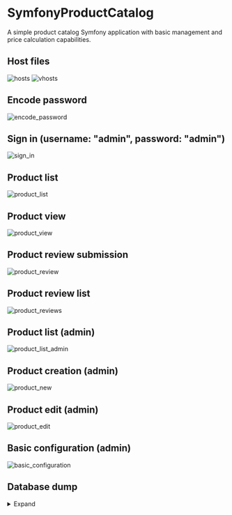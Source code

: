 # SymfonyProductCatalog
A simple product catalog Symfony application with basic management and price calculation capabilities.
## Host files
![hosts](https://lh3.googleusercontent.com/Ad1c7aopLAEvepbrRjL6h1U1cso3_BHstcQXIoSYrCnfb5uRHv55qDF7cUJu3QqgVm4LkOWO6A77K2GLOX98Y9TCBlWr0y9Sn7-RXe3QyTRUb06Ma5BJ5dFVUFKWLWxK_DbnGCaH7ufSkM2VBnGRyXQ-anpOeTABDxv8YZBQD7GaBBDn3AkaYt4CjGoMv6dGREvsx1PvTllM7Sj2zGlIx-zGvvYyerqxBLDtoFW8yAbZatKjLx8KdewPDYqYl66Y-lVej9D_7wJpbFw3ljNf2nrpJg4nYdWZxbsZOhOJR3-OKM6eFmnTriB4pvLYKf5LtAYku6Bjuf4iETAuX5EcBU7x_WlFFAWXGpt0u2tRQYLatMq-dqWL5XyQR37_hoZ8H6fpR3lzxdmKIg3q9bxunqeinC8I-B-eIrQBw98rpwDWESu0I_tr3TPDrv119kDfhxptr834gRTfjug2TXr6Retry-T6xsBrq0srB4ee2QQVZG7MZ2zgZcugSirMd4fzLmvw7TFVqEOLtUSPPVcMsh6ckIkUHHkOyHk8YdMN3-6jkFqKv6y64Aseg1V5u4tUT9NkgTpOazNy8dOuvcto5K60eH4oNagTAmOQC9MgS5DMZOcq2uvuqtYEOJGYl-tXPLWa4IikqGievvhOZnWterrX27jRnHw=w829-h500-no)
![vhosts](https://lh3.googleusercontent.com/lZNogzKlvUJCcerTBIQLh8F3KHf1YvVE2GlTdT1ELFG3RDJhPZOJFG84xsuNrGraHU7lRvMDSZa7gCp62kVk4hKacLK2RM0ffEPTl4SV8tRRLS5KqPOfW2YkaQYCngZUu6Z8Ujm8GR7SMtNZIcg0KvVlh5-R7DwGE5_Cc8XQUNL2YUCP7Tmx0S910-MtJaroDLieE1MY94zXQqTYDjzIGTnD03B1_wi1wuCgfJm_boqPVBWyfFxPur0r4DsmSG5bfdkCdcQI82ZfMNIHIX_FGBWzbxc_dxo10STSZY4_kjn0cHpLUL93tZc0HwKOamgTNIy0O_XZQf77Ski8AwJ70D6_tbSIEgNG__rqsFatVfDbwx-RAX6XVIIycF0uRHGtonxLSek-DJCfH2tzOOO9ytd8TfvaK06-fxbrTUKbxjeFGRNn-32BtVZTw_SQYqtlyOGm0q5LJdGUQUJy4kWhyYq3DEQTkrtqPLR3btdlcJz4I3SBr0jgzX6lKUtirt1O96Ub-SUFLjCCbUFluou3fYYtk6cbxUytk6obGloHaJScZB9XWDAosSpXVGvxPCO6OO4gwi-SnDgdRtovF26-oJLOHn00_OAgihBwbEP9NAclAxoxeOBn3IgiOLTuOFHgeZL3iwYum4wwLS4ixtVKwNUz0SZMmnU=w828-h628-no)
## Encode password
![encode_password](https://lh3.googleusercontent.com/z8tSGVwQmxkOovj8JG4y3PkrvayQ9ur_QfscR46ra4JYmmeSDQYsdMquaeIqc0MpvQeWk6XhM8IqXC2B2x82Ad0ecvp61OV_5FOMWl9UgeSTdt4owC0Vf-9Q-eLNyCTXQ6r4CnlJUu-mqtaMpGmd5W95bxJodF2P2hMA96yeI9FhAz2sn_Ftws9PxChl_aniXWJmRv7VppYyEZjHFQPjqG-J74GwJdpzZeP_JBOn6Ify3uErFMnZHbV2LYeqin2VJ5sIEAPVRqLCzJ1ZxHS7cnIVRkPIpwI2qD0hL3mLotP6GUkh9XOwWMguhEJ5f18FSPRkX90Ee9Gfqkx9FfSFiUdfD2mTWegZVWwZX9PhJS2BEeGdvvRwPQmrJuujdFA5ecfnN9Oso89FPtWyzcsxiBRU70kY5n9CIpKn8FK8JbOyUAt6HPwsfy-7NvV7A2_5mRBftBNNtbrQ8nuTDF7EBDbKjQVuwWikoAFCa9W89sbAXKxo_xvRRZrUDDbHK-5r8WMh0tDm5TAug6MSSz1AHalbONwC4OSgXQAsybQYzb5_3tBepgzONCCbCsi6UTCYUN9GGW8-WXSiXpWruqVFkwNwfZ7Wq_W0MgcGZHz5D2fP2XD9f1NVm7MrBaFun2KP33-JH3nDZhpVAkPlTwIkpJVR5bVUV2A=w866-h307-no)
## Sign in (username: "admin", password: "admin")
![sign_in](https://lh3.googleusercontent.com/I6RLxkiRlR_7CZ74i29GNPpOJM6OYouK_VdE0kue5HOmK5N-ySK_j6vxRRZDI8D4os0eUR0G-9nJGzJEGwxzBIlKvuHiliCfCA5hgXtjos4dBDRpvS4-PHFEoc8Dg0pBNmh3eZAorPTxm2JC_9R4e6Gf7PyiI3j0ZbrkcDK89jlVUjoNCy2OhZFtfdjRs1j8yrnZ-pcZe0xVriyItRCIgQczjbdGrGLWavq9Y6U_bHdyWl16clp5uobkcUuGXTibupU3mHxBxS2YltxYTqAfTLEjEPKK3AwDiJ3wJIt-hIcm8edLzvn96VUnXPENagvvqq-I3lAOkLwwePwQLKwABI23bcGLC4Pf0uTX2BMC_6eps_2LfTehEm0etm-L2WDdcX5cvyGHqgcqggPucp_7VyDM2jPyhYgbUVtbvbtQsu20Lywj3rNE09hFJCfNf3aK01uiHWy07u11tua4UdTajHyp3f9qqWNGEzH9MUI5GEmIoWgwkiO7_6KUUfifAcSPEi5Ngk4eR2fjX167vnc7tQxebQKkWyy_0PoZsfbR-UH1WMI4VkYad0tJJ9IHS2BWlsKFNsEenh09Y0QU-6V9j8FNSAZegs2cJaLHbabuz8hjtNf9tNLkz_PUdqOztQ_pz-WUYJPYhG4QdE7HTQnvlA27WOEZBO4=w1659-h336-no)
## Product list
![product_list](https://lh3.googleusercontent.com/I1YMqK0_fo1K8Zvp59V3TdulGRtYUVrCxrsYHehfIP0z92Nf_E-1aSP90zhbrwpsk6PJy3gUsjyj_gljSX4AK-jljA_cB4GFuZhDAIHI3SZZRB5mnayDKbJPS_PCK_5ny3D45DYhHDG_JFaeAZ-UImAaPb1qw86golSQ8XMRqyB7k58sZzVFoPRyguVuEuTic3ult68YJTiFQkSxUSQ_ZyDyKUPcWzyh3uhnJ1AR26dnvsEsFLP_df1Wz96WqKluOuCPiAsrG03wrmj_2--7P52a9ZCJzOg_DgIjRIF3XkbuPTPYAzGLbyyxx-b14eCcvzKK3s3hJF4Wljnb1gFFN432RzZfTAI_2azdWMfuTde9zbKswQKsxUrzYyDBx9NISkXvlOlZVufvIkwe4RNkRcdgfzMm6XQps_PqcW1RRoErNQELXA3DcKKeF-Uj9VQ-Y_DYAZ--OUtPfF3kSE84-tmP9GYd0hhOJvC8Q4msHOP8QIvxG9PFYZx0rE7yptuEexIctXgQ3YJNouLdJBXAIhrSFA7_j0nEWRUz5e-0ZyuhBCVmD4QS644yL3lDqlW8qu0cpw_hyNIfh1NF4eKfrRpSLuvbb_Q8--bjyLXJHO6pLpjgHQ723y9fGk2LpBuGKKAYcHGoIpcenzsMNVWTQF8Q7jkLmxY=w1582-h969-no)
## Product view
![product_view](https://lh3.googleusercontent.com/gATYBgRRPJeCRJDjITZkmh-TYofM1-CKTmU-GDsGBeTfz8q8hYhXuXuVWPJY9genrQh-2OiIvz7GzwvZKlCf1ybjdcdFfd71wJu-kfd22DmSKHGxqC7ztRSGWnLjCL1ImLZkVPKQbY1m2CDZNbewgicHtpQl1VnkICDLBRDfl7WCihfKbpXjVWst-7N7Y_qJzls3OtwY5frAwRpb_yNOX1D882RgaGUAbdV7FB_Q9j_Ng1I70la_uh5tYTtMu00QLZshfrumPtJ214SZA_sUh0QsM_zqYtacE9--rvC3Atke8PmYM-V5gd0OOAh0iVBWIQ6wC8SEOIOS85w9gXsuGYw9tvtA8aAiz0hXn-2-dtXwRJ2qLLgza3cqPKBLwEIloDa5qLMbn7QaNjC7AEp3AvJgcfh-bZKSaQpwxfnvYR8WKLPfG5E0r4HBNk9NHcH87NzZ9iZBlcXYHxh2TpQODlF92aCp9-e0pLYCSjeQiQcoL3Ln-BztDMsZqW_Wx7-dOQjwze4qSiMEOY4VaJ49VtSrJcsSNbzjYvG-W9l2FKEG79SZkVhQMXTnP-5qKO5Rikit3zuubPEX6qNArEpg23stw2SAS4RMJhHtcu85PizosMRD9MLmBTeG_kVth_SOki7dRXX7oFKwafkN8o6-lro92hZCEV4=w1615-h969-no)
## Product review submission
![product_review](https://lh3.googleusercontent.com/7WuPrUYYU-Y_eZ9CrTjSDE2EXcwhiZWBxbExvV2KslPKwsynozK7ZmAtw7Y_8kFZwUa9oSEgne4b2OX2ufOUHNcunp1npVQbqhhvOxwK2HN3STp--EswAHFfxAlH8H82s7SUQIxWcAoh5h8egz5Oe9YkhgMXH0N4njpGDXE_XRSAdLQgfyvhRSLnmWZ2P_p_ZF-r0oRGm4anrGJoTZ7oga2d3prCEzFtlJVQ3Y_EHrTCriVDdrAlYgBz-HmV-H3S4lqT6IBT_2wAzjYtrKRuoZgaFSqkusutcqvYBMtB9y3uKO1FjWbfkvN06FU3HNMiMPy6OgGbgKYBlleNctN44dxvtmWOK8aefOu1ExZSC3_lNkTdtbdGBqvZd1btmZNy-uzVjMEco1mEOVgipCIv3RF_x1hvtGCvC2WmRR0PAEM2AxCIADZNaNvBjqK_f5N1QZwutrSc6TXH09cbcbuMQ8qzewgcZ5bQP4EnNPBpALhMLvLJcwbkJ9YuDdgCbRKc1hkynknU0QETo-bfnZeR8Ahd8olC0wfKxbYKnAdUbBdmqkZ-aVjysWWVBatCwyAnVoR5JbFHFPb5jkys2pb-OnkVsBYsU8q6w8rHZv9MTv-gV_M_XWwOlMCfg5v9deGfvtyDR5RAPwJY3MMhjnecKjqigt_Y5wI=w1642-h960-no)
## Product review list
![product_reviews](https://lh3.googleusercontent.com/TDKIFrQ66DxvOPhFi2rqwYnmJu4cKzCBAXlcJoPFTBLQk7-r9tt9AJAe4_6TBDVUcqmnaSPqx_8VortxEyqnoxtWCZV5o4HP0PnpphazsorZMvSi7SYTZr-g8_zf-YNYjNZJq9q9rZXp0j_DfmZD6C-WPsnSBSov8a8Kf-iN4GkN_x-c8SUX2ReZTIaM6dbd7Ux0jiOJg3iXsBg-kMU0q6yWhM22pXfD1tklvasgOoDNqaNnoVFAKtR2qxdCexB7azu_Peqw6WvOUvuW4NpdB5BBKPQ2neh7yLXBvRI-O7_6Cz0GCj4-bPXgYGwOd9CEJCPhO1jAzkoBKTr5VHWTiEliEjp1eQj8GJM2UauXvYdmLk_EU0eaijBEUPmuPnsrKFuQAKtapnNaul0l_mTTJr48g2lT-K6q-MI1sqJPj47Q-Ve38voW-BnNA2WasuiSVVvVetrpiEC9LO-7B8XgwuqFFcm-BJB3nSM9aeVbplRqczqGmDde2NKdNtznYVLD1ti7iOIRD89KoYwPaqrhw3D_UlamIyJj7MRee2C0ur3RNNeo8Q0lPpSM_cf7IM-nFStmbTi0KRaNlB62-Fs2ICZBjoOwgNm80A_-Q9RF1Mgtc6JG0kwtQmiI7eBS8_JX3D0swoZ0mosqtVlxhTdo9kOE608rxy8=w1643-h720-no)
## Product list (admin)
![product_list_admin](https://lh3.googleusercontent.com/rzod7doLq94O2vm5nivV0olHVXiqV5uZ-ujAMCX-yE8wKUpHQPCRVoIojxCguwOPcuPUM1jb8z81snGCNh_g_sja3sM2iIsPZVTJaWAj9NUZa49-LsuLkwwCFls8aca45f2cgbp83Dpa1IZYTI2RjS_ZC1A_k7WvnFTfoMbvbcIhWu9umjQ-TsMkcf2KZkCbwAVhpU7mS6GxwEcGDxjtxkO7rM5qUeJoKOVEYqeQ0Ov6CRi7Fr4dDcDJ_bv4bF-Coquo56WFvvBvpSRemvCDpl1AcEQrsq416wrm33dpGzXk2WmGlmqxQX_d6CrvsdFVRy_a05msXEkBOgR2shOd-52PYTTTQ5_l7B2JotTWl1_XcR8WPbBICDEoioC_M2eO7tbLs9QEW0dPXfm6mrDwZer0V59o6aHZtcUZiPl14PIcflTLogZuoT-ikuRRpARerQe--x7Of1EvpehAV6w5peSFnFFuv3kqiSnou3XBk5aimpD4nWqAQoY-gPFuUalOzun9v0Yp0H1sNsYqyPmR5-1HuqOwlK_y-LI3fwAAMJFJs3Yb5AXC61-q76J5caa-3YbGLmBClKFHMSCBY0Otnrfl0tcolnyvBdQMfgVQYCrGKPZIz_H1_S5obP3_lC7NA7ukIShuhNoRjxPIQ34g9i4y5gTyai8=w1593-h969-no)
## Product creation (admin)
![product_new](https://lh3.googleusercontent.com/_4GQs8IAk8cls_OFRcZPh-kJ8IvABmdXa9SEJN5STn0YVaXoskvho0u4DBNxxSIb_TOhR0FRUF7gsa8L6N-btPAESLJK9GMqXwzTGH-9ht8TfooSDllMYL4htu4brpuaNaF_J4Af7qDVV92IzsOC_kLNipklHptJ9dmlZY8JAiEwjyhjFp_k7bqLx4EKOTZawE6xFMhsyUu3z7f8JXjAxzF8zMl7DfJc46zB1lbFUYYsA_jbLwU8aXZKczVRRSsO3iSWmHLB8nAVJvoiasWH94lR9BjENtRyLwYMYu3X_QgaZm8d1B-CfMYCml_lLqb_7quQgruxcI2xsyGoe9SUm9sF6kS67_neKOYwGQwKjK41syKAxjj0SIyIAMuOssFKhAlA7RB3z3WD0PJ6i-NK0Q6uk8BgGiiu2aM-BFr_SdLyNupLUsima3NqINcWTIIStXhz3sH3alefSiUAeKmvW_QYLblm0pGpQbi4I-4835ozUB1JZybwNsGPQuawsKflT-GuZrZDcnrHoS6xRCPbj6bpCgT1ZiHKE9SFuHW6-QgbMYALH9YY80hfn8dbV5pt41zKcxBAEL8LKE1uCIysdxpetbZdp_61FnMom5b1VAIty4-wmanBN4-DvAEIptOuRvb1KSfMp82C-vFx6lZ6EqQk9MQj1V4=w1664-h927-no)
## Product edit (admin)
![product_edit](https://lh3.googleusercontent.com/UOv5B4JINh9GdGJG29bwH_pq3pVnm-dcCMTBZ72tPMs4Ll8_irBRmCaDc0B80UWKaNofmSnOTPeJuLHSFq2y_92nuwvOU1uGw0fVH8nX6TMS4tnNgDzcEV09zYM0NC1ntTlziUj0xSWXA2q6_N46RflzrK2PMCNZkfUP9DD4dcRG1VgAWE9vwI1W0cOb-RK7hpxWkuFuFy0n_7zrm-kRTIbyOD9EotcelWo4P9wcMz1wolZBGjVbWTyZj_3Iglz72lxu0t15YhEPJq0AFmAP8iljQWuytGemB1sSR1oZseMNp2qQZ9M3_uo49E4fpV1S_OiDOIBBasJdZPvtEbedI0EXOzZoMPYpl5b4G5eCo9f9JCsGrBg4bQ9F_oG1syhI0LZkDxMh0b_CutxjgmpbTZlVcj6-7reGiYMzGN1uv0pMTNp0rvctFvXxaNJZOZ_ADVngZerzf0zNSl8jZQv3BDKPwyVS2Mti7AXcGCT2ekVeY5hu8GiJZ-bgHYuWZU3J8GV3Db9pYIT-jkLyMIQxlTfoqmU2knvY782wdZLHV9zz3F512ap4lfKW0BbkZPb_ro8w_z1owAmoLxrCySj-xMZZc3F8ByHzr-WuVkSX4hm9Ih8A2AsnstQ0of2jHyKJtPed60gQBY_iKiJ1LgiheJL-xfbyKBc=w1662-h926-no)
## Basic configuration (admin)
![basic_configuration](https://lh3.googleusercontent.com/MePnD2qGs-hxIXsh7kY3JAIxkUt5uv-aiTYUoZY10cf6j7tNGKYtkRUrY5XOVKWRX-RVXF7kRd3h4l3YFcAPFjHCOX7ogm6_fsAHuwfW1rWOJsjJM5i-NxxuVA9Qq2zaJknCobGun73kAkdfRvYiBBqGXmTm_9ZhPd3BeoJcsAwEmaWfSF8YUc2Tky7vYG4LDrZZSe1cyvOySoRoc4mHZfAe_nwuirBLjVt7-wOxUy4n0vBu5LcAZiOeboclqnQiA-go8DqXthpBgVAmtzQSmQ19AcxAG85GhN0mepBo1i9P-MZ_sxM7AZBLXVHubvkthFhDW1WYUlf3YMMndzxC2UMbBVSSfuLkFS4GCZvsw-OER9yFkWTLnjEB1bzUXpYNqy8livyHZMyRCv5a3cgb7o8M1egycK_nWt8XzFfIpuDqW8vGLeIK3USwnhaBOYDAZwYOIbt9ZN9PV7den-N74eQ2BPlH3tUy-CLgY6LBnGfuY_MmqLnZaDxaqNbevvgypUcdEk1rd6jGsbzUny16SNXTLplZT0IkVC2qtftMr0jykDgPnNdyrM3JqcCJ1mXBWZpgthp9WGSxXaUjuC8XGkw5QXUulBTWpZ5pMtngWaOiim6AnWUN0TpFz5Y3ZWV4IRIoMpUjW8QFVJ7QDUOlJnNgrBk3RJU=w1663-h564-no)
## Database dump
<details>
<summary>Expand</summary>
```javascript
-- phpMyAdmin SQL Dump
-- version 4.9.0.1
-- https://www.phpmyadmin.net/
--
-- Host: 127.0.0.1
-- Generation Time: Jul 26, 2019 at 09:32 PM
-- Server version: 10.3.16-MariaDB
-- PHP Version: 7.2.19

SET SQL_MODE = "NO_AUTO_VALUE_ON_ZERO";
SET AUTOCOMMIT = 0;
START TRANSACTION;
SET time_zone = "+00:00";


/*!40101 SET @OLD_CHARACTER_SET_CLIENT=@@CHARACTER_SET_CLIENT */;
/*!40101 SET @OLD_CHARACTER_SET_RESULTS=@@CHARACTER_SET_RESULTS */;
/*!40101 SET @OLD_COLLATION_CONNECTION=@@COLLATION_CONNECTION */;
/*!40101 SET NAMES utf8mb4 */;

--
-- Database: `symfonyproductcatalog`
--

-- --------------------------------------------------------

--
-- Table structure for table `configuration`
--

CREATE TABLE `configuration` (
  `id` int(11) NOT NULL,
  `tax_percentage` int(11) NOT NULL,
  `tax_inclusion_flag` tinyint(1) NOT NULL,
  `global_discount_percentage` int(11) NOT NULL
) ENGINE=InnoDB DEFAULT CHARSET=utf8mb4 COLLATE=utf8mb4_unicode_ci;

--
-- Dumping data for table `configuration`
--

INSERT INTO `configuration` (`id`, `tax_percentage`, `tax_inclusion_flag`, `global_discount_percentage`) VALUES
(1, 21, 1, 0);

-- --------------------------------------------------------

--
-- Table structure for table `migration_versions`
--

CREATE TABLE `migration_versions` (
  `version` varchar(14) COLLATE utf8mb4_unicode_ci NOT NULL,
  `executed_at` datetime NOT NULL COMMENT '(DC2Type:datetime_immutable)'
) ENGINE=InnoDB DEFAULT CHARSET=utf8mb4 COLLATE=utf8mb4_unicode_ci;

--
-- Dumping data for table `migration_versions`
--

INSERT INTO `migration_versions` (`version`, `executed_at`) VALUES
('20190726161742', '2019-07-26 16:18:25'),
('20190726162431', '2019-07-26 16:24:42'),
('20190726162726', '2019-07-26 16:27:34'),
('20190726171338', '2019-07-26 17:13:53');

-- --------------------------------------------------------

--
-- Table structure for table `product`
--

CREATE TABLE `product` (
  `id` int(11) NOT NULL,
  `name` longtext COLLATE utf8mb4_unicode_ci NOT NULL,
  `sku` int(11) NOT NULL,
  `status` tinyint(1) NOT NULL,
  `individual_discount_percentage` int(11) NOT NULL,
  `base_price` decimal(10,2) NOT NULL,
  `special_price` decimal(10,2) NOT NULL,
  `global_discount_price` decimal(10,2) NOT NULL,
  `no_tax_special_price` decimal(10,2) NOT NULL,
  `no_tax_global_discount_price` decimal(10,2) NOT NULL,
  `tax_price` decimal(10,2) NOT NULL,
  `image_url` longtext COLLATE utf8mb4_unicode_ci NOT NULL,
  `description` longtext COLLATE utf8mb4_unicode_ci NOT NULL,
  `review_count` int(11) DEFAULT NULL,
  `review_sum` int(11) DEFAULT NULL,
  `review_average_score` decimal(10,1) DEFAULT NULL
) ENGINE=InnoDB DEFAULT CHARSET=utf8mb4 COLLATE=utf8mb4_unicode_ci;

--
-- Dumping data for table `product`
--

INSERT INTO `product` (`id`, `name`, `sku`, `status`, `individual_discount_percentage`, `base_price`, `special_price`, `global_discount_price`, `no_tax_special_price`, `no_tax_global_discount_price`, `tax_price`, `image_url`, `description`, `review_count`, `review_sum`, `review_average_score`) VALUES
(1, 'ASUS ROG GX502GW-ES002T', 1, 1, 0, '2637.00', '3190.77', '3190.77', '2637.00', '2637.00', '3190.77', 'http://www.skytech.lt/images/large/93/2301593.jpg', '<p><b>SMALLER. FASTER. LIGHTER.</b><br>\r\n<img src=\"https://dlcdnimgs.asus.com/websites/global/products/7MB31GgfC0OTAygA/img/mobile/10inner.jpg\" alt=\"No picture\" style=\"width: 450px; height: 450px; object-fit: scale-down;\"><br>\r\nArmed with the power and versatility to slice through both AAA games and professional work, the ROG Zephyrus S GX502 redefines the bounds of Windows 10 ultra-slim gaming.\r\n</p>', 2, 8, '4.0'),
(2, 'Alienware Area 51m', 2, 1, 30, '6445.00', '5458.92', '7798.45', '4511.50', '6445.00', '7798.45', 'http://www.skytech.lt/images/large/63/2200263.jpg', 'Revolutionary 17-inch gaming laptop with upgradeable, overclockable desktop 9th Gen Intel® Core™ processors and NVIDIA® GeForce RTX™ graphics, plus a magnesium alloy chassis.', 1, 4, '4.0'),
(3, 'HP Omen 15-dc0001na', 3, 1, 5, '743.79', '854.99', '899.99', '706.60', '743.79', '899.99', 'https://www.topocentras.lt/media/catalog/product/cache/2/image/9df78eab33525d08d6e5fb8d27136e95/1/1/111_215821_1516176752.jpg', '<p><b>Key specs</b></p>\r\n<div class=\"row\">\r\n  <div class=\"column\" style=\"padding:0 15px 0 15px;\">\r\n    <p><center>Operating System</center></p>\r\n    <p><center>Windows 10 Home 64</center></p>\r\n  </div>\r\n  <div class=\"column\" style=\"padding:0 15px 0 15px;\">\r\n    <p><center>Memory (RAM)</center></p>\r\n    <p><center>8 GB</center></p>\r\n  </div>\r\n  <div class=\"column\" style=\"padding:0 15px 0 15px;\">\r\n    <p><center>Processor</center></p>\r\n    <p><center>8th Generation Intel® Core™ i5 processor</center></p>\r\n  </div>\r\n</div>\r\n<p><b>Product Overview</b></p>\r\n<p>You’ve got places to go, plays to make, and power to proclaim. With the OMEN by HP 15 Laptop, you can play at your best from anywhere - without sacrificing performance. Keep moving and improving your skills on a compact, portable rig designed to deliver desktop-class graphics performance, total immersion, and easy upgradability.\r\n</p>\r\n<style>\r\ntable {\r\n  font-family: arial, sans-serif;\r\n  border-collapse: collapse;\r\n  width: 100%;\r\n}\r\n\r\ntd, th {\r\n  border: 0px solid #dddddd;\r\n  text-align: left;\r\n  padding: 8px;\r\n}\r\n\r\ntr:nth-child(odd) {\r\n  background-color: #dddddd;\r\n}\r\n</style>\r\n<table>\r\n  <caption style=\"caption-side: top; text-align: left; font-weight: bold; color: black;\">Detailed Specifications</caption>\r\n  <tr>\r\n    <td><b>Operating system</b></td>\r\n    <td>Windows 10 Home 64</td>\r\n  </tr>\r\n  <tr>\r\n    <td><b>Memory</b></td>\r\n    <td>8 GB DDR4-2666 SDRAM (1 x 8 GB)</td>\r\n  </tr>\r\n  <tr>\r\n    <td><b>Memory and storage</b></td>\r\n    <td>8 GB memory; 1 TB HDD storage; 128 GB SSD storage</td>\r\n  </tr>\r\n  <tr>\r\n    <td><b>Internal Storage</b></td>\r\n    <td>1 TB 7200 rpm SATA</td>\r\n  </tr>\r\n  <tr>\r\n    <td><b>Hard drive (2nd)</b></td>\r\n    <td>128 GB PCIe® NVMe™ M.2 SSD</td>\r\n  </tr>\r\n  <tr>\r\n    <td><b>Processor family</b></td>\r\n    <td>8th Generation Intel® Core™ i5 processor</td>\r\n  </tr>\r\n  <tr>\r\n    <td><b>Processor</b></td>\r\n    <td>Intel® Core™ i5-8300H (2.3 GHz base frequency, up to 4 GHz with Intel® Turbo Boost Technology, 8 MB cache, 4 cores)</td>\r\n  </tr>\r\n  <tr>\r\n    <td><b>Weight</b></td>\r\n    <td>2.38 kg</td>\r\n  </tr>\r\n  <tr>\r\n    <td><b>Weight note (metric)</b></td>\r\n    <td>Weight varies by configuration</td>\r\n  </tr>\r\n  <tr>\r\n    <td><b>Graphics (integrated)</b></td>\r\n    <td>NVIDIA® GeForce® GTX 1050 (2 GB GDDR5 dedicated)</td>\r\n  </tr>\r\n  <tr>\r\n    <td><b>Battery type</b></td>\r\n    <td>4-cell, 70 Wh Li-ion</td>\r\n  </tr>\r\n  <tr>\r\n    <td><b>Power supply type</b></td>\r\n    <td>135 W AC power adapter</td>\r\n  </tr>\r\n  <tr>\r\n    <td><b>Minimum dimensions (W x D x H)</b></td>\r\n    <td>36 x 26.3 x 2.5 cm</td>\r\n  </tr>\r\n  <tr>\r\n    <td><b>Webcam</b></td>\r\n    <td>HP Wide Vision HD Camera with integrated dual array digital microphone</td>\r\n  </tr>\r\n  <tr>\r\n    <td><b>Pointing device</b></td>\r\n    <td>Touchpad with multi-touch gesture support, Touchpad with multi-touch gesture support</td>\r\n  </tr>\r\n  <tr>\r\n    <td><b>Audio features</b></td>\r\n    <td>Bang & Olufsen, dual speakers, HP Audio Boost, DTS Headphone:X™ support</td>\r\n  </tr>\r\n  <tr>\r\n    <td><b>Ports</b></td>\r\n    <td>1 USB 3.1 Type-C™ Gen 1 (Data Transfer up to 5 Gb/s, DP1.2, HP Sleep and Charge); 3 USB 3.1 Gen 1 (1 HP Sleep and Charge); 1 HDMI; 1 RJ-45; 1 headphone/microphone combo</td>\r\n  </tr>\r\n  <tr>\r\n    <td><b>Network interface</b></td>\r\n    <td>Integrated 10/100/1000 GbE LAN</td>\r\n  </tr>\r\n  <tr>\r\n    <td><b>Wireless</b></td>\r\n    <td>Intel® Wireless-AC 9560 802.11b/g/n/ac (2x2) Wi-Fi® and Bluetooth® 5 Combo</td>\r\n  </tr>\r\n  <tr>\r\n    <td><b>Expansion slots</b></td>\r\n    <td>1 multi-format SD media card reader</td>\r\n  </tr>\r\n  <tr>\r\n    <td><b>Security management</b></td>\r\n    <td>Kensington MiniSaver™ security lock support</td>\r\n  </tr>\r\n  <tr>\r\n    <td><b>Product color</b></td>\r\n    <td>Shadow black</td>\r\n  </tr>\r\n  <tr>\r\n    <td><b>Product design</b></td>\r\n    <td>Carbon fiber cover pattern, sandblasted hairline keyboard frame finish</td>\r\n  </tr>\r\n  <tr>\r\n    <td><b>Energy efficiency</b></td>\r\n    <td>ENERGY STAR® certified; EPEAT® Silver registered</td>\r\n  </tr>\r\n  <tr>\r\n    <td><b>Software included</b></td>\r\n    <td>McAfee LiveSafe</td>\r\n  </tr>\r\n  <tr>\r\n    <td><b>Warranty</b></td>\r\n    <td>1 year limited parts, labour, and pickup and return service</td>\r\n  </tr>\r\n</table>', 0, 0, '0.0'),
(4, 'Creative Labs Aurvana Live!', 4, 1, 0, '44.29', '53.59', '53.59', '44.29', '44.29', '53.59', 'http://www.skytech.lt/images/large/47/215647.jpg', '<p>Vivid performance for music connoisseurs</p>\r\n<p>Bring out the vibrancy in all your music playback with the Creative Aurvana Live! Headphones. Lightweight and ergonomically designed, the Aurvana Live! is perfect for listening to music on the move or for your home entertainment use. Constructed with revolutionary driver technology and in-depth acoustic tuning, it delivers a natural and faithful audio presentation akin to a live performance. Sharp transients and dynamic passages are handled with effortless finesse. For realistic music listening, look to the Aurvana Live! today.</p>\r\n<img src=\"https://sb.ksd-images.lt/onea_lt/images/rich_texts/products/datoru_austinas/creative/aurvana/inline1_17088_1_1_61.gif\" alt=\"No picture\">\r\n<p>Long hours of music enjoyment</p>\r\n<p>The Aurvana Live! provides outstanding comfort with its soft leatherette earpads and adjustable padded headband. You can now comfortably immerse in your music for hours on end.</p>\r\n<img src=\"https://sb.ksd-images.lt/onea_lt/images/rich_texts/products/datoru_austinas/creative/aurvana/inline2_17088_1_1_61.gif\" alt=\"No picture\">\r\n<p>High performance drivers</p>\r\n<p>Enjoy clear and detailed highs, coupled with remarkable deep and rich bass tones from the powerful Neodymium magnet driver with ultra-thin bio-cellulose diaphragm.</p>\r\n<img src=\"https://sb.ksd-images.lt/onea_lt/images/rich_texts/products/datoru_austinas/creative/aurvana/inline3_17088_1_1_61.gif\" alt=\"No picture\">\r\n<p>Stylishly designed</p>\r\n<p>Optimally contoured earcups minimize internal sound distortion while offering an aesthetic appeal with its high-gloss finish.</p>\r\n<img src=\"https://sb.ksd-images.lt/onea_lt/images/rich_texts/products/datoru_austinas/creative/aurvana/mp3_derp.JPG\" alt=\"No picture\">\r\n<p>Perfect companion for your music</p>\r\n<p>Enjoy life-like music from your audio players with the Aurvana Live! headphones</p>', 0, 0, '0.0'),
(5, 'DELL E2016HV', 5, 1, 12, '43.80', '46.64', '53.00', '38.54', '43.80', '53.00', 'http://www.skytech.lt/images/large/30/2250730.jpg', '<p><b>Reliable, affordable, and loaded with essential features.</b></p>\r\n\r\n<p>A dependable and affordable 20\' monitor with essential features that meet everyday office demands.</p>\r\n\r\n<p><b>• Essential features:</b> Great display quality at multiple angles with VESA-mount compatibility and tilt options, as well as VGA connectivity.</p>\r\n<p><b>• Dependable performance:</b> Uncompromising quality testing standards with 3-year warranty and service ensure long-term performance.</p>\r\n<p><b>• Eco-conscious design:</b> Save energy with power-efficient features.</p>', 0, 0, '0.0'),
(6, 'Projector LED Z6100', 6, 1, 0, '217.76', '263.49', '263.49', '217.76', '217.76', '263.49', 'http://www.skytech.lt/images/large/85/1969885.jpg', '<style>\r\ntable {\r\n  font-family: arial, sans-serif;\r\n  border-collapse: collapse;\r\n  width: 100%;\r\n}\r\n\r\ntd, th {\r\n  border: 0px solid #dddddd;\r\n  text-align: left;\r\n  padding: 8px;\r\n}\r\n\r\ntr:nth-child(odd) {\r\n  background-color: #dddddd;\r\n}\r\n</style>\r\n<table>\r\n  <caption style=\"caption-side: top; text-align: left; font-weight: bold; color: black;\">Detailed Specifications</caption>\r\n  <tr>\r\n    <td>Accessories included</td>\r\n    <td><b>Projector Remote Power cord VGA cable User manual</b></td>\r\n  </tr>\r\n  <tr>\r\n    <td>Aspect ratio</td>\r\n    <td><b>4:3, 16:9</b></td>\r\n  </tr>\r\n  <tr>\r\n    <td>Audio</td>\r\n    <td><b>Yes</b></td>\r\n  </tr>\r\n  <tr>\r\n    <td>Brightness</td>\r\n    <td><b>3200ANSI Lumen</b></td>\r\n  </tr>\r\n  <tr>\r\n    <td>Description</td>\r\n    <td><b>LED projector Z6100Ideal for watching movies, matches, cartoons, photos and also conducting presentations from a notebook, computer, tablet, external disk, pendrive.</b></td>\r\n  </tr>\r\n  <tr>\r\n    <td>Dimensions</td>\r\n    <td><b>30,5 x 23,5 x 17,7</b></td>\r\n  </tr>\r\n  <tr>\r\n    <td>Display technology</td>\r\n    <td><b>LED</b></td>\r\n  </tr>\r\n  <tr>\r\n    <td>I/O connectors</td>\r\n    <td><b>2 x USB 2.0, 1 x 3,5 mm minijack, 1 x 15-pin D-Sub, 2 x HDMI, 1 x AV</b></td>\r\n  </tr>\r\n  <tr>\r\n    <td>Maximum image diagonal</td>\r\n    <td><b>180\'\'</b></td>\r\n  </tr>\r\n  <tr>\r\n    <td>Maximum throw distance</td>\r\n    <td><b>4.9m</b></td>\r\n  </tr>\r\n  <tr>\r\n    <td>Minimum image diagonal</td>\r\n    <td><b>50\'\'</b></td>\r\n  </tr>\r\n  <tr>\r\n    <td>Minimum throw distance</td>\r\n    <td><b>1.85m</b></td>\r\n  </tr>\r\n  <tr>\r\n    <td>Number of colors</td>\r\n    <td><b>16,2 mln</b></td>\r\n  </tr>\r\n  <tr>\r\n    <td>Other features</td>\r\n    <td><b>Trapezoidal image correction Polish menu Speakers: 2x3W Image system: TFT LCD Orms of playing audio files: mp3 (MP3) /. m4a (AAC) Formats of playing video files: .avi (mpeg-4) .mpg (MPEG-1, MPEG-2), .dat (MPEG-1) Photo format: .jpg / jpeg (conversion to .jpeg / jpeg BMP), .bmp (BMP) Power supply: 110-240V / 50-60Hz</b></td>\r\n  </tr>\r\n  <tr>\r\n    <td>Power consumption</td>\r\n    <td><b>150W</b></td>\r\n  </tr>\r\n  <tr>\r\n    <td>Resolution</td>\r\n    <td><b>1280 x 800 (WXGA)</b></td>\r\n  </tr>\r\n  <tr>\r\n    <td>Static contrast</td>\r\n    <td><b>1 500:1</b></td>\r\n  </tr>\r\n  <tr>\r\n    <td>Weight</td>\r\n    <td><b>2.55kg</b></td>\r\n  </tr>\r\n  <tr>\r\n    <td>Wireless communication</td>\r\n    <td><b>WiFi</b></td>\r\n  </tr>\r\n  <tr>\r\n    <td>Light life time</td>\r\n    <td><b>50000h</b></td>\r\n  </tr>\r\n</table>', 0, 0, '0.0'),
(7, 'Asmeninio komp. komplektas ICE DRAGON ULT', 7, 1, 15, '2147.93', '2209.15', '2599.00', '1825.74', '2147.93', '2599.00', 'http://www.skytech.lt/images/large/36/2042036.jpg', '<img src=\"http://www.skytech.lt/uploads/files/auto/f93a3b869e21e305949f674bfecfe456aa596745.png\" alt=\"No picture\">\r\n<p>Tai yra galingiausių kompiuterių serija: ICE DRAGON, ji skirta šiuolaikinės IT technikos entuziastams. Kurdami šią sistemą naudojome pačius galingiausius ir kokybiškiausius komponentus, todėl drąsiai galime pasakyti taip įsivaizduojame savo idealų kompiuterį. Pagrindinis šio kompiuterio išvaizdos akcentas yra valdomas viso kompiuterio RGB pašvietimas. Iš pirmo žvilgsnio jo gali atrodyti per daug, bet juk jūs galite visa tai valdyti - kada norite įjungti ar išjungti, pakeisti spalvas, nustatyti spalvų kitimo programą pagal save. Komponentai kurie turi valdomus RGB LED: korpusas, pagrindinė plokštė, atmintis, procesorius,  procesoriaus aušintuvas ir vaizdo plokštė kaip matote su valdomais RGB LED nesismulkinom :) dėjom iš peties. Labai svarbu šiuolaikiniame entuziasto kompiuteryje yra spartinimas (O.C.), čia viskas pritaikyta būtent tam. Spartinti galėsite tiek Procesorių specialiai tam parinkom vandens aušintuvą, tiek Vaizdo plokštę ir operatyviąją atmintį. Užtikrintai galime pasakyti jeigu ketinate žaisti 4K raiškoje jums reikia šio kompiuterio, nes dauguma sistemų tiesiog neturi galios kokybiškai žaidimų spartai prie 4K. Tokioje raiškoje būtina vaizdo plokštė RTX 2080, o čia rasite vieną iš pačių galingiausių MSI GeForce RTX 2080 Ti GAMING X TRIO 11GB, dėl efektyvaus ir didelio aušinimo jai reikia net papildomo laikiklio.</p>\r\n<div><p style=\"float: left;\"><img src=\"http://skytech.lt/uploads/files/dovanos/s/472_20190603034219.png\" alt=\"No picture\"></p>\r\n<p><font color=\"LawnGreen \">Pirkdami šią prekę, gausite dovanų:</font><br>\r\nŽadimo Wolfenstein®: Youngblood™ kodas Bethesda.net platformai, kodas panaudojamas per GeForce Experienc programinę įrangą, PC turi būti su RTX 20XX plokštę galioja iki 2019 08 06</p>\r\n</div>', 0, 0, '0.0'),
(8, 'Canon EOS 6D', 8, 1, 37, '820.66', '625.59', '993.00', '517.02', '820.66', '993.00', 'http://www.skytech.lt/images/large/41/387441.png', '<p>Jūsų kelio į viso kadro fotografijos pasaulį pradžia</p>\r\n<p>Kompaktiško dizaino 20,2 megapikselio skaitmeninis veidrodinis fotoaparatas su viso kadro jutikliu. Puikiai tinka portretinei fotografijai ir kelionėms, įgalina smulkiai valdyti lauko gylį ir suteikia daug galimybių renkantis plačiakampius EF objektyvus.</p>\r\n<p><b>Pranašumai</b></p>\r\n<p>\r\n• Viso kadro 20,2 megapikselio jutiklis<br>\r\n• Tvirta, lengva konstrukcija<br>\r\n• Maks. ISO 25 600 (išplečiamas iki ISO 102 400)<br>\r\n• 11 taškų AF veikia iki pat –3 eksponavimo trukmės vienetų<br>\r\n• GPS* įrašo jūsų buvimo vietą<br>\r\n• Failų persiuntimas ir nuotolinis valdymas per „Wi-Fi“ prieigą**<br>\r\n• „Full-HD“ vaizdo įrašai\r\n</p>\r\n<p><b>Pagrindiniai pranašumai</b></p>\r\n<img src=\"http://www.skytech.lt/uploads/files/SS%284%29.jpg\" alt=\"No picture\">\r\n<p><b>Ypatybės išsamiai</b></p>\r\n<p><b>20,2 megapikselio viso kadro CMOS jutiklis</b><br>\r\nEOS 6D šerdis – 20 megapikselių viso kadro CMOS jutiklis ir galingas DIGIC 5+ vaizdo procesorius. Kartu jie sukuria itin detalius ir aiškius vaizdus. Spalvos atkuriamos tiksliai, tonų gradacija subtili ir natūrali.\r\n</p>\r\n<p><b>Viso kadro jutiklio pranašumai</b><br>\r\nGalite džiaugtis plačiakampiais EF objektyvais ir atrasti naujų būdų fotografuoti peizažus, patalpų vidų ar gatvės gyvenimą. Viso kadro jutiklio teikiama galimybė smulkiau valdyti lauko gylį padės daryti paveikesnius portretus.\r\n</p>\r\n<p><b>Sukurtas keliauti</b><br>\r\nFotoaparatas pakankamai lengvas vežtis bet kur ir pakankamai tvirtas, kad pakeltų atšiaurias kelionių fotografijos sąlygas. Dėl paprastų valdiklių ir intuityvių ergonominių priemonių EOS 6D veikia sparčiai ir yra paprastas naudoti.\r\n</p>\r\n<p><b>Puikiai veikia prietemoje</b><br>\r\nSumažėjus apšvietimui, EOS 6D ir toliau daro puikias nuotraukas. ISO jautrumas išplečiamas nuo ISO 100 iki ISO 25 600 (išplečiamas iki L:50, H1: 51 200, H2: 102 400), o 11 taškų automatinio fokusavimo sistema veikia iki –3 eksponavimo trukmės vienetų. Tokio jautrumo pakanka fotografuoti mėnesienoje.\r\n</p>\r\n<p><b>Paprastas nuotraukų komponavimas</b><br>\r\nNaudodami EOS 6D šviesų viso kadro vaizdo ieškiklį galite dirbti sekdami savo nuojauta. Dėl 1 040 000 taškų 7,6 cm (3,0 col.) „Clear View II“ LCD ekrano daryti nuotraukas ir „Full-HD“ vaizdo įrašus režimu „Live View“ yra vienas malonumas.\r\n</p>\r\n<p><b>Jums sukurtos kūrybiškos funkcijos</b><br>\r\nNaudodami EOS 6D didelio dinaminio diapazono (HDR) fotografavimo režimą išsaugosite detalumą tiek apšviestose vietose, tiek šešėliuose, o naudodami universalią eksponavimo funkciją galėsite kurti sudėtinius vaizdus. ±5 žingsnių ekspozicijos kompensavimas ir ±3 žingsnių automatinis ekspozicijos sulyginimas įgalina įvairiapusiškai naudoti ir derinti ekspoziciją.\r\n</p>\r\n<p><b>GPS seka kiekvieną jūsų judesį</b><br>\r\nĮtaisytasis GPS nustato tikslią jūsų buvimo vietą ir geografine žyma prideda šią informaciją prie visų nuotraukų. Kai judate, režimu „GPS Logger“ įrašomas jūsų maršrutas, net jei fotoaparatas išjungtas.\r\n</p>\r\n<p><b>Prisijungimo per „Wi-Fi“ galimybės neturi sau lygių</b><br>\r\nGalite nuotoliniu būdu fotografuoti iš skirtingų taškų: prijunkite ir valdykite savo EOS 6D per PC ar „Mac“ kompiuterį arba išmanųjį telefoną. Bevieliu ryšiu galima persiųsti vaizdus ir bendrinti juos su šeima bei draugais.\r\n</p>\r\n<p><b>„Full-HD“ vaizdo įrašai</b><br>\r\nDarykite „Full-HD“ vaizdo įrašus 1080 p raiška, pasinaudodami sparčios diafragmos objektyvais ir visiškai rankiniu valdymu kinematografiniams efektams gauti.\r\n</p>\r\n<p>* Kai kuriose šalyse ar regionuose GPS naudojimas gali būti ribojamas. GPS naudojimas turėtų atitikti šalies ar teritorijos, kurioje naudojami fotoaparatai, įstatymus ir reglamentus, įskaitant bet kokį elektronikos prietaisų naudojimo apribojimą.</p>\r\n<p>** Galimybė naudotis „Wi-Fi“ priklauso nuo įrenginio ir regiono.</p>', 0, 0, '0.0'),
(9, 'Sony PlayStation 4 Pro 1TB', 9, 1, 0, '342.15', '414.00', '414.00', '342.15', '342.15', '414.00', 'http://www.skytech.lt/images/large/16/2047416.jpg', '<p><b>Su PS4 Pro žaidimų pasaulis atgyja</b><br>\r\nPS4 Pro suartina Jus su žaidimu. Sustiprinkite savo potyrius. Praturtinkite savo nuotykius. Leiskite PS4™ Pro vesti Jus žaidimų keliu*.\r\n</p>\r\n<p><b>Įspūdinga grafika</b><br>\r\n<img src=\"https://psmedia.playstation.com/is/image/psmedia/ps4-pro-lead-image-cod-console-01-eu-07sep16?$2ColExpand_Image$\" alt=\"No picture\" style=\"width: 100%; height: 400px; object-fit: scale-down;\"><br>\r\nTyrinėkite ryškius žaidimų pasaulius su gausiai praturtintais PS4™ Pro* vaizdais.\r\n</p>\r\n<p><b>Sustiprintas „gameplėjus\"</b><br>\r\n<img src=\"https://media.playstation.com/is/image/SCEA/playstation-4-pro-horizontal-product-shot-01-us-07sep16?$TwoColumn_Image$\" alt=\"No picture\" style=\"width: 100%; height: 400px; object-fit: scale-down;\"><br>\r\nSpartesnių kadrų dažnio palaikymas suteikia neįtikėtinai tikslias PS4™ žaidimų detales.\r\n</p>\r\n<p><b>Viena vieninga žaidimų bendrija</b><br>\r\n<img src=\"http://i.nextmedia.com.au/Utils/ImageResizer.ashx?n=http%3A%2F%2Fi.nextmedia.com.au%2FNews%2Fps4_1.jpg&h=480&w=640\" alt=\"No picture\" style=\"width: 400px; height: 400px; object-fit: scale-down;\"><br>\r\nSuderinama su kiekvienu PS4™ žaidimu. Žaiskite online su kitais PS4™ žaidėjais su PlayStation® Plus.**\r\n</p>\r\n<p><b>Neįtikėtinos pramogos</b><br>\r\n<img src=\"https://psmedia.playstation.com/is/image/psmedia/ps4-pro-lead-image-4k-02-eu-05sep16?$2ColExpand_Image$\" alt=\"No picture\" style=\"width: 100%; height: 400px; object-fit: scale-down;\"><br>\r\nSu iki 4K srautinis vaizdų siuntimas (angl. streaming) ir 4K video turinio autobendrinis.***\r\n</p>\r\n<p>*Ieškokite \'PS4™ Pro Enhanced\' ikonos ant dėžės. \'PS4™ Pro Enhanced\' savybės gali skirtis priklausomai nuo žaidimo. Parinkti pavadinimai gali sustiprinti vizualiką, kadrų dažnius, HDR 10 palaikymą ar padidinti skiriamąją gebą. Parinktos ypatybės priklauso nuo ekrano, kuris prijungtas prie PS4™ Pro, tipo. PS4™ Pro galima žaisti visų PS4™ formatų žaidimus.</p>\r\n<p>**PS Plus narystė įsigyjama atskirai.</p>\r\n<p>***Suderinami 4K ekranai būtini taip pat kaip ir suderinamų 4K srautinių vaizdų paslaugų prenumerata. PS4™ Pro nepalaiko 4K Blu-Ray diskų. PS4™ Pro suteikia autobendrinimą standartiniams Blu-Ray diskams.</p>', 0, 0, '0.0'),
(10, 'Asus XA01 ROG STRIX FLARE', 10, 1, 16, '169.33', '172.11', '204.89', '142.24', '169.33', '204.89', 'http://www.skytech.lt/images/large/74/1884474.jpg', '<p>Mechanical gaming keyboard with Cherry MX RGB switches, dedicated media keys and a customizable badge<br>\r\n• German-made Cherry MX RGB mechanical key switches with optimal actuation — The choice of professional gamers<br>\r\n• Dedicated media keys positioned on the left for instant in-game control, a USB passthrough port for easy connection and a detachable wrist rest<br>\r\n• Customizable badge – Boast your ROG pride and show your flair with a personal or team insignia<br>\r\n• Individually programmable backlit keys and underglow powered by Aura Sync lighting technology<br>\r\n• Onboard memory to save profiles and enable on-the-fly macro recording</p>', 0, 0, '0.0'),
(11, 'LOGITECH Mouse Corded M500 Black', 11, 1, 0, '23.55', '28.50', '28.50', '23.55', '23.55', '28.50', 'http://www.skytech.lt/images/large/45/2063545.jpg', '<style>\r\ntable {\r\n  font-family: arial, sans-serif;\r\n  border-collapse: collapse;\r\n  width: 100%;\r\n}\r\n\r\ntd, th {\r\n  border: 0px solid #dddddd;\r\n  text-align: left;\r\n  padding: 8px;\r\n}\r\n\r\ntr:nth-child(odd) {\r\n  background-color: #dddddd;\r\n}\r\n</style>\r\n<table>\r\n  <caption style=\"caption-side: top; text-align: left; font-weight: bold; color: black;\">Detailed Specifications</caption>\r\n  <tr>\r\n    <td>Box Weight Brutto (kg)</td>\r\n    <td><b>3 kg</b></td>\r\n  </tr>\r\n  <tr>\r\n    <td>Cable Length</td>\r\n    <td><b>1.8 m</b></td>\r\n  </tr>\r\n  <tr>\r\n    <td>Connectivity Technology</td>\r\n    <td><b>Wired</b></td>\r\n  </tr>\r\n  <tr>\r\n    <td>Depth (mm)</td>\r\n    <td><b>42 mm</b></td>\r\n  </tr>\r\n  <tr>\r\n    <td>Device Location</td>\r\n    <td><b>External</b></td>\r\n  </tr>\r\n  <tr>\r\n    <td>EAN Code</td>\r\n    <td><b>5099206048324</b></td>\r\n  </tr>\r\n  <tr>\r\n    <td>External Colour</td>\r\n    <td><b>Black with Gray Trim</b></td>\r\n  </tr>\r\n  <tr>\r\n    <td>Height (mm)</td>\r\n    <td><b>69 mm</b></td>\r\n  </tr>\r\n  <tr>\r\n    <td>Interface</td>\r\n    <td><b>USB</b></td>\r\n  </tr>\r\n  <tr>\r\n    <td>Movement Resolution</td>\r\n    <td><b>1000 dpi</b></td>\r\n  </tr>\r\n  <tr>\r\n    <td>Nominal Weight</td>\r\n    <td><b>0.144 kg</b></td>\r\n  </tr>\r\n  <tr>\r\n    <td>Number of Buttons</td>\r\n    <td><b>7</b></td>\r\n  </tr>\r\n  <tr>\r\n    <td>Pack Weight Brutto (kg)</td>\r\n    <td><b>0.25 kg</b></td>\r\n  </tr>\r\n  <tr>\r\n    <td>Package Type</td>\r\n    <td><b>Retail</b></td>\r\n  </tr>\r\n  <tr>\r\n    <td>Packs in Box</td>\r\n    <td><b>10</b></td>\r\n  </tr>\r\n  <tr>\r\n    <td>Pieces in pack</td>\r\n    <td><b>1</b></td>\r\n  </tr>\r\n  <tr>\r\n    <td>Pointing Device Technology</td>\r\n    <td><b>Laser</b></td>\r\n  </tr>\r\n  <tr>\r\n    <td>Warranty Products Returnable</td>\r\n    <td><b>Yes</b></td>\r\n  </tr>\r\n  <tr>\r\n    <td>Warranty Term (month)</td>\r\n    <td><b>36 month(s)</b></td>\r\n  </tr>\r\n  <tr>\r\n    <td>Warranty Validation Criteria</td>\r\n    <td><b>Serial Number</b></td>\r\n  </tr>\r\n  <tr>\r\n    <td>Width (mm)</td>\r\n    <td><b>126 mm</b></td>\r\n  </tr>\r\n</table>', 0, 0, '0.0'),
(12, 'MOBILE PHONE MATE 20 PRO', 12, 1, 26, '709.09', '634.92', '858.00', '524.73', '709.09', '858.00', 'http://www.skytech.lt/images/large/3/2322303.jpg', '<p>Limitless human imagination—that’s the inspiration for the HUAWEI Mate 20 Pro. The breakthroughs in technology will blur the lines between what you can dream and what you can do. An iconic square combining Leica Triple Camera and one flash inherits the Mate series’ central and simple camera design concept to create an aesthetic signature. See through the window, explore the world. A forged masterpiece of 3D glass with smooth curves and seams that dissolve into the design. A streamlined symphony in the palm of your hand. A tribute to nature’s rich colours, HUAWEI Mate 20 Pro is available in four vibrant colours. Light reflects beautifully off the back of midnight blue and emerald green making the unique Hyper Optical Patterns glitter. A special glass texture which is non-slip and anti-fingerprint. Like all works of art, HUAWEI Mate 20 Pro’s lines and features are symmetrically in harmony. A slim design makes the phone size a pleasure to look at and touch. The industry-leading 7nm process technology of Kirin 980 generates direct performance upgrade of speed improvement and power efficiency. By adopting the advanced and flexible CPU and GPU multi-core architecture, task and operation speed of the device have been greatly increased. One of the DUAL-NPU offers vast AI computing and the other focuses on specific tasks to create massive efficiencies and a drastically improved user experience. By leveraging L1&L5 dual frequency simultaneously, HUAWEI Mate 20 Pro allows you to always find the destination with great accuracy even in city centres surrounded by skyscrapers or highway interchanges.</p>', 0, 0, '0.0');

-- --------------------------------------------------------

--
-- Table structure for table `review`
--

CREATE TABLE `review` (
  `id` int(11) NOT NULL,
  `product_id` int(11) DEFAULT NULL,
  `rating` int(11) NOT NULL,
  `text` longtext COLLATE utf8mb4_unicode_ci NOT NULL
) ENGINE=InnoDB DEFAULT CHARSET=utf8mb4 COLLATE=utf8mb4_unicode_ci;

--
-- Dumping data for table `review`
--

INSERT INTO `review` (`id`, `product_id`, `rating`, `text`) VALUES
(1, 1, 3, '3.6 Not great, not terrible.'),
(2, 1, 5, 'Excellent.'),
(3, 2, 4, 'Good gaming performance. Screen could be brighter.');

-- --------------------------------------------------------

--
-- Table structure for table `user`
--

CREATE TABLE `user` (
  `id` int(11) NOT NULL,
  `username` varchar(180) COLLATE utf8mb4_unicode_ci NOT NULL,
  `roles` longtext CHARACTER SET utf8mb4 COLLATE utf8mb4_bin NOT NULL,
  `password` varchar(255) COLLATE utf8mb4_unicode_ci NOT NULL
) ENGINE=InnoDB DEFAULT CHARSET=utf8mb4 COLLATE=utf8mb4_unicode_ci;

--
-- Dumping data for table `user`
--

INSERT INTO `user` (`id`, `username`, `roles`, `password`) VALUES
(1, 'admin', '[\"ROLE_ADMIN\"]', '$argon2i$v=19$m=65536,t=6,p=1$NXEyRS5xVnNVVjVjRjBJZw$5FQ6SxgVIjxaOSEHBRs8JVfUD/+LwVMVpyuo+9GXdZM');

--
-- Indexes for dumped tables
--

--
-- Indexes for table `configuration`
--
ALTER TABLE `configuration`
  ADD PRIMARY KEY (`id`);

--
-- Indexes for table `migration_versions`
--
ALTER TABLE `migration_versions`
  ADD PRIMARY KEY (`version`);

--
-- Indexes for table `product`
--
ALTER TABLE `product`
  ADD PRIMARY KEY (`id`);

--
-- Indexes for table `review`
--
ALTER TABLE `review`
  ADD PRIMARY KEY (`id`),
  ADD KEY `IDX_794381C64584665A` (`product_id`);

--
-- Indexes for table `user`
--
ALTER TABLE `user`
  ADD PRIMARY KEY (`id`),
  ADD UNIQUE KEY `UNIQ_8D93D649F85E0677` (`username`);

--
-- AUTO_INCREMENT for dumped tables
--

--
-- AUTO_INCREMENT for table `configuration`
--
ALTER TABLE `configuration`
  MODIFY `id` int(11) NOT NULL AUTO_INCREMENT, AUTO_INCREMENT=2;

--
-- AUTO_INCREMENT for table `product`
--
ALTER TABLE `product`
  MODIFY `id` int(11) NOT NULL AUTO_INCREMENT, AUTO_INCREMENT=13;

--
-- AUTO_INCREMENT for table `review`
--
ALTER TABLE `review`
  MODIFY `id` int(11) NOT NULL AUTO_INCREMENT, AUTO_INCREMENT=4;

--
-- AUTO_INCREMENT for table `user`
--
ALTER TABLE `user`
  MODIFY `id` int(11) NOT NULL AUTO_INCREMENT, AUTO_INCREMENT=2;

--
-- Constraints for dumped tables
--

--
-- Constraints for table `review`
--
ALTER TABLE `review`
  ADD CONSTRAINT `FK_794381C64584665A` FOREIGN KEY (`product_id`) REFERENCES `product` (`id`);
COMMIT;

/*!40101 SET CHARACTER_SET_CLIENT=@OLD_CHARACTER_SET_CLIENT */;
/*!40101 SET CHARACTER_SET_RESULTS=@OLD_CHARACTER_SET_RESULTS */;
/*!40101 SET COLLATION_CONNECTION=@OLD_COLLATION_CONNECTION */;
```
</details>
